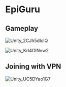 # EpiGuru

## Gameplay
![Unity_2CJh5dIclQ](https://github.com/rE4zon/EpiGuru/assets/108632051/4f0db3b8-8bc3-446d-b18e-b5bc38dd73eb)

![Unity_Krl4OlNvw2](https://github.com/rE4zon/EpiGuru/assets/108632051/40a98561-4078-4e76-b2e6-eb70a6ed8fbe)

## Joining with VPN

![Unity_UC5DYao1G7](https://github.com/rE4zon/EpiGuru/assets/108632051/eaf56d2a-5c6b-4602-9f3d-cdd65eb84281)
